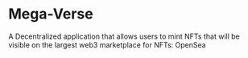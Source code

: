 # Mega-Verse
A Decentralized application that allows users to mint NFTs that will be visible on the largest web3 marketplace for NFTs: OpenSea
